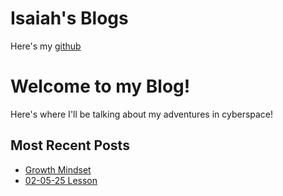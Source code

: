 # Isaiah's Blogs

Here's my [github](https://github.com/IsaiahOden)

<h1> Welcome to my Blog! </h1>
<p> Here's where I'll be talking about my adventures in cyberspace! </p>

<h2>Most Recent Posts</h2>
<ul>
   <li><a href="GrowthMindset-1-29-25.md"> Growth Mindset</a> </li>
   <li><a href="Feb2lesson.html">02-05-25 Lesson</a> </li>
</ul>